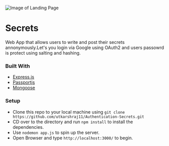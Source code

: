 ![Image of Landing Page](https://user-images.githubusercontent.com/42297204/78828446-5b639e80-7a02-11ea-89a5-d185bd9d4c53.png)

# Secrets
Web App that allows users to write and post their secrets annonymously.Let's you login via Google using OAuth2 and users passowrd is protect using salting and hashing.

### Built With
* [Express.js](https://expressjs.com/)
* [Passportjs](http://www.passportjs.org/)
* [Mongoose](https://mongoosejs.com/)


### Setup
* Clone this repo to your local machine using ``` git clone https://github.com/utkarshraj11/Authentication-Secrets.git ```
* CD over to the directory and run ``` npm install ``` to install the dependencies.
* Use ``` nodemon app.js ``` to spin up the server.
* Open Browser and type ``` http://localhost:3000/ ``` to begin. 
